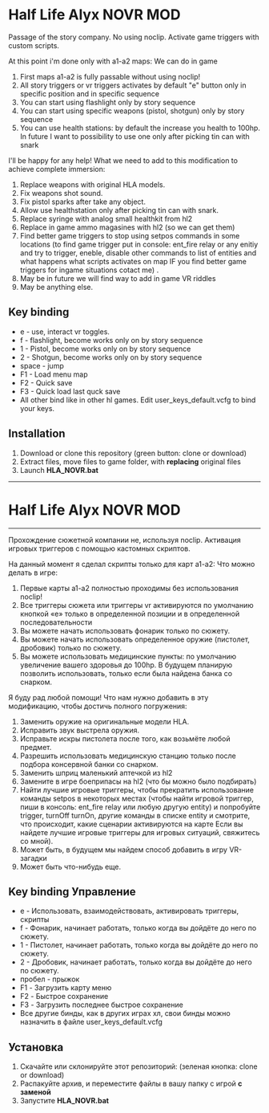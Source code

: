 # Half Life Alyx NOVR MOD
Passage of the story company. No using noclip. Activate game triggers with custom scripts. 

At this point i'm done only with a1-a2 maps:
We can do in game
1) First maps a1-a2 is fully passable without using noclip!
2) All story triggers or vr triggers activates by default "e" button only in specific position and in specific sequence 
3) You can start using flashlight only by story sequence 
4) You can start using specific weapons (pistol, shotgun) only by story sequence 
5) You can use health stations: by default the increase you health to 100hp. In future I want to possibility to use one only after picking tin can with snark

I'll be happy for any help!
What we need to add to this modification to achieve complete immersion:
1) Replace weapons with original HLA models. 
2) Fix weapons shot sound.
3) Fix pistol sparks after take any object.
4) Allow use healthstation only after picking tin can with snark.
5) Replace syringe with analog small healthkit from hl2
6) Replace in game ammo magasines with hl2 (so we can get them)
7) Find better game triggers to stop using setpos commands in some locations (to find game trigger put in console: ent_fire relay or any enitiy and try to trigger, eneble, disable other commands to list of entities and what happens what scripts activates on map IF you find better game triggers for ingame situations cotact me) .
8) May be in future we will find way to add in game VR riddles
8) May be anything else.

## Key binding
* e - use, interact vr toggles.
* f - flashlight, become works only on by story sequence 
* 1 - Pistol, become works only on by story sequence 
* 2 - Shotgun, become works only on by story sequence 
* space - jump
* F1 - Load menu map
* F2 - Quick save
* F3 - Quick load last quck save
* All other bind like in other hl games. Edit user_keys_default.vcfg to bind your keys.

## Installation
1. Download or clone this repository (green button: clone or download)
2. Extract files, move files to game folder, with **replacing** original files
3. Launch **HLA_NOVR.bat**

***
# Half Life Alyx NOVR MOD
***

Прохождение сюжетной компании не, используя noclip. Активация игровых триггеров с помощью кастомных скриптов.

На данный момент я сделал скрипты только для карт a1-a2:
Что можно делать в игре:
1) Первые карты a1-a2 полностью проходимы без использования noclip!
2) Все триггеры сюжета или триггеры vr активируются по умолчанию кнопкой «e» только в определенной позиции и в определенной последовательности
3) Вы можете начать использовать фонарик только по сюжету.
4) Вы можете начать использовать определенное оружие (пистолет, дробовик) только по сюжету.
5) Вы можете использовать медицинские пункты: по умолчанию увеличение вашего здоровья до 100hp. В будущем планирую позволить использовать, только если была найдена банка со снарком.

Я буду рад любой помощи!
Что нам нужно добавить в эту модификацию, чтобы достичь полного погружения:
1) Заменить оружие на оригинальные модели HLA.
2) Исправить звук выстрела оружия.
3) Исправьте искры пистолета после того, как возьмёте любой предмет.
4) Разрешить использовать медицинскую станцию ​​только после подбора консервной банки со снарком.
5) Заменить шприц маленький аптечкой из hl2
6) Замените в игре боеприпасы на hl2 (что бы можно было подбирать)
7) Найти лучшие игровые триггеры, чтобы прекратить использование команды setpos в некоторых местах (чтобы найти игровой триггер, пиши в консоль: ent_fire relay или любую другую entity) и попробуйте trigger, turnOff turnOn, другие команды в списке entity и смотрите, что происходит, какие сценарии активируются на карте Если вы найдете лучшие игровые триггеры для игровых ситуаций, свяжитесь со мной).
8) Может быть, в будущем мы найдем способ добавить в игру VR-загадки
8) Может быть что-нибудь еще.

## Key binding Управление
* e - Использовать, взаимодействовать, активировать триггеры, скрипты
* f - Фонарик, начинает работать, только когда вы дойдёте до него по сюжету. 
* 1 - Пистолет, начинает работать, только когда вы дойдёте до него по сюжету. 
* 2 - Дробовик, начинает работать, только когда вы дойдёте до него по сюжету. 
* пробел - прыжок
* F1 - Загрузить карту меню
* F2 - Быстрое сохранение
* F3 - Загрузить последнее быстрое сохранение
* Все другие бинды, как в других играх хл, свои бинды можно назначить в файле user_keys_default.vcfg

## Установка
1. Скачайте или склонируйте этот репозиторий: (зеленая кнопка: clone or download)
2. Распакуйте архив, и переместите файлы в вашу папку с игрой **с заменой**
3. Запустите **HLA_NOVR.bat**
